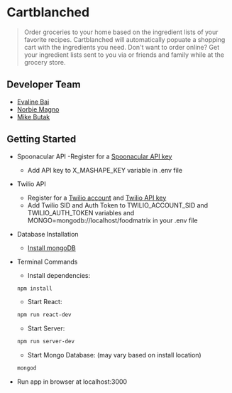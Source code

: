 # Cartblanched

> Order groceries to your home based on the ingredient lists of your favorite recipes. Cartblanched will automatically popuate a shopping cart with the ingredients you need. Don't want to order online? Get your ingredient lists sent to you via or friends and family while at the grocery store.

## Developer Team

  - [Evaline Bai](https://github.com/evalineBai)
  - [Norbie Magno](https://github.com/Magnoes)
  - [Mike Butak](https://github.com/mikebutak)

## Getting Started

- Spoonacular API
  -Register for a [Spoonacular API key](https://rapidapi.com/user/spoonacular/package/Recipe%20-%20Food%20-%20Nutrition/pricing)
  - Add API key to X_MASHAPE_KEY variable in .env file

- Twilio API
  - Register for a [Twilio account](https://www.twilio.com/docs/api/rest/account) and [Twilio API key](https://www.twilio.com/docs/api/rest/keys)
  - Add Twilio SID and Auth Token to TWILIO_ACCOUNT_SID and TWILIO_AUTH_TOKEN variables and MONGO=mongodb://localhost/foodmatrix in your .env file

- Database Installation
  - [Install mongoDB](https://docs.mongodb.com/getting-started/shell/tutorial/install-mongodb-on-os-x/)

- Terminal Commands
  - Install dependencies:
  ```sh
  npm install
  ```
  - Start React:
  ```sh
  npm run react-dev
  ```
  - Start Server:
  ```sh
  npm run server-dev
  ```
  - Start Mongo Database: (may vary based on install location)
  ```sh
  mongod
  ```

- Run app in browser at localhost:3000
